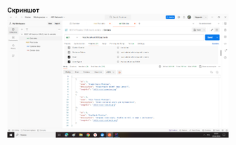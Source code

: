 **Скриншот**
![GET](https://github.com/KolyanGrom/docker_1.0/blob/f6f2289b68a2d818a395cf8f51210937fd986f36/pic/idea/Screenshot_130.png)

